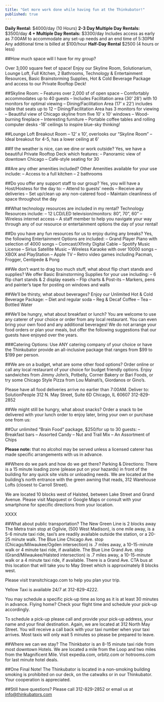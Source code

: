 ```yaml
---
title: "Get more work done while having fun at the Thinkubator!"
published: true
---
```

__Daily Rental:__ $4000/day (10 Hours)
__2-3 Day Multiple Day Rentals:__ $3500/day
__4 + Multiple Day Rentals:__ $3300/day
Includes access as early as 7:00AM to accommodate any set-up needs and an end time of 5:30PM
Any additional time is billed at $100/hour
__Half-Day Rental__ $2500 (4 hours or less)

##How much space will I have for my group?

Over 3,000 square feet of space! Enjoy our Skyline Room, Solutionarium, Lounge Loft, Full Kitchen, 2 Bathrooms, Technology & Entertainment Resources, Basic Brainstorming Supplies, Hot & Cold Beverage Package and access to our Private Rooftop Deck!

##Skyline Room:
– Features over 2,000 sf of open space
– Comfortably accommodates up to 40 guests
– Includes Facilitation area (30’ 28’) with 10 monitors for optimal viewing
– Dining/Facilitation Area (17’ x 22’) includes table that seats up to 12
– Dining/Facilitation Area has 3 monitors for viewing
– Beautiful view of Chicago skyline from five 10′ x 10’ windows
– Wood-burning fireplace
– Interesting furniture
– Portable coffee tables and rolling computer desks
-18’ ceilings to inspire blue-sky thinking!

##Lounge Loft Breakout Room
– 12’ x 10’, overlooks our “Skyline Room”
– Ideal breakout for 4-5, has a lower ceiling at 6’

##If the weather is nice, can we dine or work outside?
Yes, we have a beautiful Private Rooftop Deck which features:
– Panoramic view of downtown Chicago
– Café-style seating for 30

##Are any other amenities included?
Other Amenities available for your use include:
– Access to a full kitchen
– 2 bathrooms

##Do you offer any support staff to our group?
Yes, you will have a Host/Hostess for the day to:
– Attend to guests’ needs
– Receive any deliveries
– Set up/clean up any non-catered food
– Maintain cleanliness of space throughout the day

##What technology resources are included in my rental?
Technology Resources include:
– 12 LCD/LED television/monitors: 80”, 70”,  60”
– Wireless internet access
– A staff member to help you navigate your way through any of our resource or entertainment options the day of your rental!

##Do you have any fun resources for us to enjoy during any breaks?
Yes, the following Entertainment Options are included:
– Grand Player Piano with selection of 4000 songs
– Comcast/Xfinity Digital Cable
– Spotify Music License
– Sirius Satellite Music
– Wireless Karaoke with over 10000 songs
– XBOX and PlayStation
– Apple TV
– Retro video games including Pacman, Frogger, Centipede & Pong

##We don’t want to drag too much stuff, what about flip chart stands and supplies?
We offer Basic Brainstorming Supplies for your use including:
–  6 flip chart stands & 2 display easels
– Flip charts & Post-its
– Markers, pens and painter’s tape for posting on windows and walls

##We’ll be thirsty, what about beverages?
Enjoy our Unlimited Hot & Cold Beverage Package: 
– Diet and regular soda
– Reg & Decaf Coffee
– Tea
– Bottled Water

##We’ll be hungry, what about breakfast or lunch?
You are welcome to use any caterer of your choice or order from any local restaurant.
You can even bring your own food and any additional beverages!
We do not arrange your food orders or plan your meals, but offer the following suggestions that our guests have enjoyed over the years.

###Catering Options:
Use ANY catering company of your choice or have the Thinkubator provide an all-inclusive package that ranges from $99 to $199 per person.

##We are on a budget, what are some other food options?
Order online or call any local restaurant of your choice for budget friendly options.
Enjoy sandwiches from Jimmy John’s, Potbelly, Corner Bakery or Bari Foods, or try some Chicago Style Pizza from Lou Malnati’s, Giordanos or Gino’s.

Please have all food deliveries arrive no earlier than 7:00AM. 
Deliver to:
SolutionPeople
312 N. May Street, Suite 6D
Chicago, IL 60607
312-829-2852

##We might still be hungry, what about snacks?
Order a snack to be delivered with your lunch order to enjoy later, bring your own or purchase one from us:

##Our unlimited “Brain Food” package, $250/for up to 30 guests:
– Breakfast bars
– Assorted Candy
– Nut and Trail Mix
– An Assortment of Chips

__Please note:__ that no alcohol may be served unless a licensed caterer has made specific arrangements with us in advance.

##Where do we park and how do we get there?
Parking & Directions:
There is a 15 minute loading zone (please put on your hazards) in front of the building for any quick site visits or unloading needs. We are located at the building’s north entrance with the green awning that reads, 312 Warehouse Lofts (closest to Carroll Street).

We are located 10 blocks west of Halsted, between Lake Street and Grand Avenue. Please visit Mapquest or Google Maps or consult with your smartphone for specific directions from your location.



XXXX



##What about public transportation?
The New Green Line is 2 blocks away
The Metra train stop at Ogilvie, (500 West Madison), is one mile away, is a 5-6 minute taxi ride, taxi’s are readily available outside the station, or a 20-25 minute walk.
The Blue Line Chicago Ave. stop (Chicago/Milwaukee/Ogden intersection)
is .7 miles away, a 10-15-minute walk or 4 minute taxi ride, if available.
The Blue Line Grand Ave. stop (Grand/Milwaukee/Halsted intersection) is .7 miles away, a 10-15-minute walk or a 4 minute taxi ride, if available.
There is a Grand Ave. CTA bus at this location that will take you to May Street which is approximately 8 blocks west.

Please visit transitchicago.com to help you plan your trip.

Yellow Taxi is available 24/7 at 312-829-4222.

You may schedule a specific pick-up time as long as it is at least 30 minutes in advance. Flying home? Check your flight time and schedule your pick-up accordingly.

To schedule a pick-up please call and provide your pick-up address, your name and your final destination. Again, we are located at 312 North May Street.  You will receive a call back with your taxi number when your taxi arrives. Most taxis will only wait 5 minutes so please be prepared to leave.

##Where we can we stay?
The Thinkbator is an 8-15 minute taxi ride from most downtown Hotels. We are located a mile from the Loop and two miles from the Magnificent Mile. Visit expedia.com, orbitz.com or hotrooms.com for last minute hotel deals.

##One Final Note!
The Thinkubator is located in a non-smoking building smoking is prohibited on our deck, on the catwalks or in our Thinkubator.  Your cooperation is appreciated.

##Still have questions?
Please call 312-829-2852 or email us at <info@thinkubators.com>

